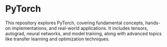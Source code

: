 # PyTorch
This repository explores PyTorch, covering fundamental concepts, hands-on implementations, and real-world applications. It includes tensors, autograd, neural networks, and model training, along with advanced topics like transfer learning and optimization techniques.
